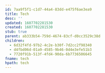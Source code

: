 ```yaml
---
id: 7aa9f5f1-c1d7-44a4-83dd-e475f6ae3ea9
title: Tech
desc: ''
updated: 1607702281530
created: 1607702281530
stub: true
parent: ab333b54-759d-4674-83cf-d0cc3529c38d
children:
  - 6d32f4fd-97b2-4c2e-b30f-7d2cc2f98340
  - d4fbd06d-01a9-4585-9b46-0d4e3efe51b3
  - 7720f91b-513f-4fd4-90da-6b7736506645
fname: tech
hpath: tech
---
```



